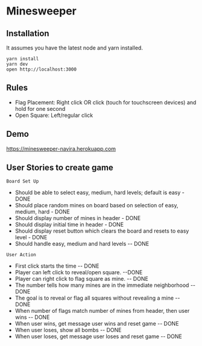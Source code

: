 # Minesweeper

## Installation

It assumes you have the latest node and yarn installed.

```
yarn install
yarn dev
open http://localhost:3000
```

## Rules
* Flag Placement: Right click OR click (touch for touchscreen devices) and hold for one second 
* Open Square: Left/regular click

## Demo

https://minesweeper-navira.herokuapp.com

## User Stories to create game

  ```Board Set Up```
  * Should be able to select easy, medium, hard levels; default is easy - DONE
  * Should place random mines on board based on selection of easy, medium, hard - DONE
  * Should display number of mines in header - DONE
  * Should display initial time in header - DONE
  * Should display reset button which clears the board and resets to easy level - DONE
  * Should handle easy, medium and hard levels -- DONE
  

```User Action```
  * First click starts the time -- DONE
  * Player can left click to reveal/open square. --DONE
  * Player can right click to flag square as mine. -- DONE
  * The number tells how many mines are in the immediate neighborhood -- DONE 
  * The goal is to reveal or flag all squares without revealing a mine -- DONE
  * When number of flags match number of mines from header, then user wins -- DONE
  * When user wins, get message user wins and reset game -- DONE
  * When user loses, show all bombs -- DONE
  * When user loses, get message user loses and reset game -- DONE 
  
  



